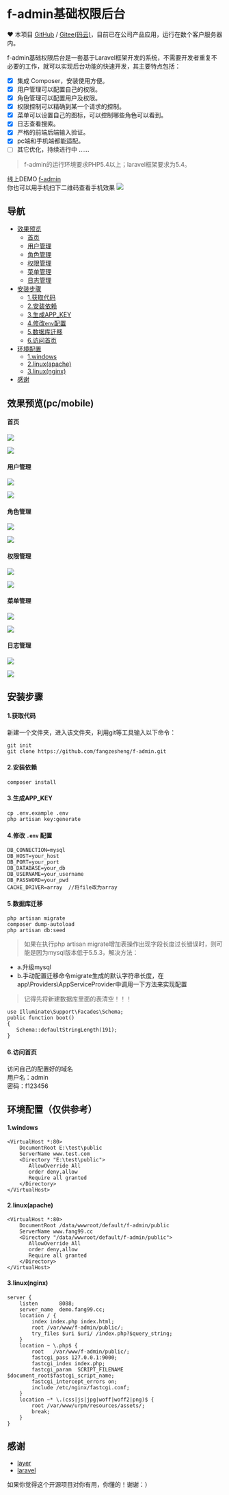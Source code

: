 f-admin基础权限后台
===============
❤️ 本项目 [GitHub](https://github.com/fangzesheng/f-admin) / [Gitee(码云)](https://gitee.com/fzsfzs/f-admin)，目前已在公司产品应用，运行在数个客户服务器内。

f-admin基础权限后台是一套基于Laravel框架开发的系统，不需要开发者重复不必要的工作，就可以实现后台功能的快速开发，其主要特点包括：
- [x] 集成 Composer，安装使用方便。
- [x] 用户管理可以配置自己的权限。
- [x] 角色管理可以配置用户及权限。
- [x] 权限控制可以精确到某一个请求的控制。
- [x] 菜单可以设置自己的图标，可以控制哪些角色可以看到。
- [x] 日志查看搜索。
- [x] 严格的前端后端输入验证。
- [x] pc端和手机端都能适配。
- [ ] 其它优化，持续进行中 ......

> f-admin的运行环境要求PHP5.4以上；laravel框架要求为5.4。

线上DEMO [f-admin](http://f-admin.fang99.cc)   
你也可以用手机扫下二维码查看手机效果 ![](./img/code.png)

## 导航

  * [效果预览](#效果预览pcmobile)
  	- [首页](#首页)
  	- [用户管理](#用户管理)
  	- [角色管理](#角色管理)
  	- [权限管理](#权限管理)
  	- [菜单管理](#菜单管理)
  	- [日志管理](#日志管理)
  * [安装步骤](#安装步骤)
  	- [1.获取代码](#1获取代码)
  	- [2.安装依赖](#2安装依赖)
  	- [3.生成APP_KEY](#3生成APP_KEY)
  	- [4.修改`env`配置](#4修改-env-配置)
  	- [5.数据库迁移](#5数据库迁移)
  	- [6.访问首页](#6访问首页)
  * [环境配置](#环境配置仅供参考)
  	- [1.windows](#1windows)
  	- [2.linux(apache)](#2linuxapache)
  	- [3.linux(nginx)](#3linuxnginx)
  * [感谢](#感谢)
## 效果预览(pc/mobile)

#### 首页

![](./img/index.png)

![](./img/m-index.png)  

#### 用户管理

![](./img/user.png)

![](./img/m-user.png)
#### 角色管理

![](./img/role.png)

![](./img/m-role.png)
#### 权限管理

![](./img/pre.png)

![](./img/m-pre.png)
#### 菜单管理

![](./img/menu.png)

![](./img/m-menu.png)
#### 日志管理

![](./img/log.png)

![](./img/m-log.png)
## 安装步骤
#### 1.获取代码
新建一个文件夹，进入该文件夹，利用git等工具输入以下命令：

    git init  
    git clone https://github.com/fangzesheng/f-admin.git
#### 2.安装依赖
    composer install  
#### 3.生成APP_KEY
    cp .env.example .env
    php artisan key:generate  
#### 4.修改 `.env` 配置
    DB_CONNECTION=mysql
    DB_HOST=your_host
    DB_PORT=your_port
    DB_DATABASE=your_db
    DB_USERNAME=your_username
    DB_PASSWORD=your_pwd
    CACHE_DRIVER=array  //将file改为array
#### 5.数据库迁移
    php artisan migrate
    composer dump-autoload
    php artisan db:seed
> 如果在执行php artisan migrate增加表操作出现字段长度过长错误时，则可能是因为mysql版本低于5.5.3，解决方法：  
- a.升级mysql  
- b.手动配置迁移命令migrate生成的默认字符串长度，在app\Providers\AppServiceProvider中调用一下方法来实现配置  
>记得先将新建数据库里面的表清空！！！

    use Illuminate\Support\Facades\Schema;    
    public function boot()
    {
       Schema::defaultStringLength(191);
    }
#### 6.访问首页
访问自己的配置好的域名  
用户名：admin  
密码：f123456

## 环境配置（仅供参考）
#### 1.windows
    <VirtualHost *:80>
        DocumentRoot E:\test\public
        ServerName www.test.com
        <Directory "E:\test\public">
           AllowOverride All
           order deny,allow
           Require all granted
        </Directory>
    </VirtualHost>
#### 2.linux(apache)
    <VirtualHost *:80>
        DocumentRoot /data/wwwroot/default/f-admin/public
        ServerName www.fang99.cc
        <Directory "/data/wwwroot/default/f-admin/public">
           AllowOverride All
           order deny,allow
           Require all granted
        </Directory>
    </VirtualHost>
#### 3.linux(nginx)
    server {
        listen       8088;
        server_name  demo.fang99.cc;
        location / {
            index index.php index.html;
            root /var/www/f-admin/public/;
            try_files $uri $uri/ /index.php?$query_string;
        }
        location ~ \.php$ {
            root   /var/www/f-admin/public/;
            fastcgi_pass 127.0.0.1:9000;
            fastcgi_index index.php;
            fastcgi_param  SCRIPT_FILENAME  $document_root$fastcgi_script_name;
            fastcgi_intercept_errors on;
            include /etc/nginx/fastcgi.conf;
        }
        location ~* \.(css|js|jpg|woff|woff2|png)$ {
            root /var/www/urpm/resources/assets/;
            break;
        }
    }
## 感谢

- [layer](http://layer.layui.com/)
- [laravel](https://laravel.com/)

如果你觉得这个开源项目对你有用，你懂的！谢谢：）
